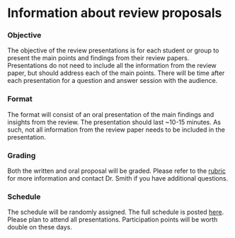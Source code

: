 # Information about review proposals

### Objective
The objective of the review presentations is for each student or group to present
the main points and findings from their review papers. Presentations do not need to include
all the information from the review paper, but should address each of the main points.
There will be time after each presentation for a question and answer session with the audience.

### Format
The format will consist of an oral presentation of the main findings and insights from the review.
The presentation should last ~10-15 minutes. As such, not all information from the review paper
needs to be included in the presentation.

### Grading
Both the written and oral proposal will be graded. Please refer to the 
[rubric](../Rubrics/review_rubric.md) for more information and contact Dr. Smith
if you have additional questions.

### Schedule
The schedule will be randomly assigned. The full schedule is posted [here](review_presentation_schedule.md).
Please plan to attend all presentations. Participation points will be worth double on these days.
